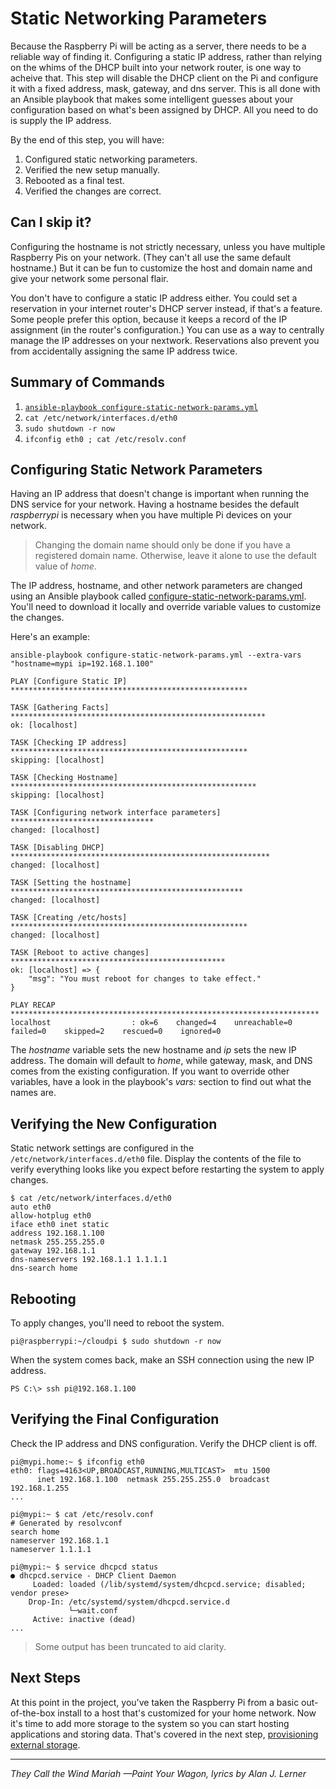 # Static Networking Parameters
Because the Raspberry Pi will be acting as a server, there needs to be a reliable way of finding it. Configuring a static IP address, rather than relying on the whims of the DHCP built into your network router, is one way to acheive that. This step will disable the DHCP client on the Pi and configure it with a fixed address, mask, gateway, and dns server. This is all done with an Ansible playbook that makes some intelligent guesses about your configuration based on what's been assigned by DHCP. All you need to do is supply the IP address.

By the end of this step, you will have:
1. Configured static networking parameters.
2. Verified the new setup manually.
3. Rebooted as a final test.
4. Verified the changes are correct.

## Can I skip it?
Configuring the hostname is not strictly necessary, unless you have multiple Raspberry Pis on your network. (They can't all use the same default hostname.) But it can be fun to customize the host and domain name and give your network some personal flair.

You don't have to configure a static IP address either. You could set a reservation in your internet router's DHCP server instead, if that's a feature. Some people prefer this option, because it keeps a record of the IP assignment (in the router's configuration.) You can use as a way to centrally manage the IP addresses on your nextwork. Reservations also prevent you from accidentally assigning the same IP address twice.

## Summary of Commands
1. [`ansible-playbook configure-static-network-params.yml`](https://github.com/DavesCodeMusings/CloudPi/blob/main/configure-static-network-params.yml)
2. `cat /etc/network/interfaces.d/eth0`
3. `sudo shutdown -r now`
4. `ifconfig eth0 ; cat /etc/resolv.conf`

## Configuring Static Network Parameters
Having an IP address that doesn't change is important when running the DNS service for your network. Having a hostname besides the default _raspberrypi_ is necessary when you have multiple Pi devices on your network.

>Changing the domain name should only be done if you have a registered domain name. Otherwise, leave it alone to use the default value of _home_.

The IP address, hostname, and other network parameters are changed using an Ansible playbook called [configure-static-network-params.yml](https://github.com/DavesCodeMusings/CloudPi/blob/main/configure-static-network-params.yml). You'll need to download it locally and override variable values to customize the changes.

Here's an example:

```
ansible-playbook configure-static-network-params.yml --extra-vars "hostname=mypi ip=192.168.1.100"

PLAY [Configure Static IP] *****************************************************

TASK [Gathering Facts] *********************************************************
ok: [localhost]

TASK [Checking IP address] *****************************************************
skipping: [localhost]

TASK [Checking Hostname] *******************************************************
skipping: [localhost]

TASK [Configuring network interface parameters] ********************************
changed: [localhost]

TASK [Disabling DHCP] **********************************************************
changed: [localhost]

TASK [Setting the hostname] ****************************************************
changed: [localhost]

TASK [Creating /etc/hosts] *****************************************************
changed: [localhost]

TASK [Reboot to active changes] ************************************************
ok: [localhost] => {
    "msg": "You must reboot for changes to take effect."
}

PLAY RECAP *********************************************************************
localhost                  : ok=6    changed=4    unreachable=0    failed=0    skipped=2    rescued=0    ignored=0
```

The _hostname_ variable sets the new hostname and _ip_ sets the new IP address. The domain will default to _home_, while gateway, mask, and DNS comes from the existing configuration. If you want to override other variables, have a look in the playbook's _vars:_ section to find out what the names are.

## Verifying the New Configuration
Static network settings are configured in the `/etc/network/interfaces.d/eth0` file. Display the contents of the file to verify everything looks like you expect before restarting the system to apply changes.

```
$ cat /etc/network/interfaces.d/eth0
auto eth0
allow-hotplug eth0
iface eth0 inet static
address 192.168.1.100
netmask 255.255.255.0
gateway 192.168.1.1
dns-nameservers 192.168.1.1 1.1.1.1
dns-search home
```

## Rebooting
To apply changes, you'll need to reboot the system.

```
pi@raspberrypi:~/cloudpi $ sudo shutdown -r now
```

When the system comes back, make an SSH connection using the new IP address.

```
PS C:\> ssh pi@192.168.1.100
```

## Verifying the Final Configuration
Check the IP address and DNS configuration. Verify the DHCP client is off.

```
pi@mypi.home:~ $ ifconfig eth0
eth0: flags=4163<UP,BROADCAST,RUNNING,MULTICAST>  mtu 1500
      inet 192.168.1.100  netmask 255.255.255.0  broadcast 192.168.1.255
...

pi@mypi:~ $ cat /etc/resolv.conf
# Generated by resolvconf
search home
nameserver 192.168.1.1
nameserver 1.1.1.1

pi@mypi:~ $ service dhcpcd status
● dhcpcd.service - DHCP Client Daemon
     Loaded: loaded (/lib/systemd/system/dhcpcd.service; disabled; vendor prese>
    Drop-In: /etc/systemd/system/dhcpcd.service.d
             └─wait.conf
     Active: inactive (dead)
...
```

> Some output has been truncated to aid clarity.

## Next Steps
At this point in the project, you've taken the Raspberry Pi from a basic out-of-the-box install to a host that's customized for your home network. Now it's time to add more storage to the system so you can start hosting applications and storing data. That's covered in the next step, [provisioning external storage](provision-storage.md).

___

_They Call the Wind Mariah &mdash;Paint Your Wagon, lyrics by Alan J. Lerner_
